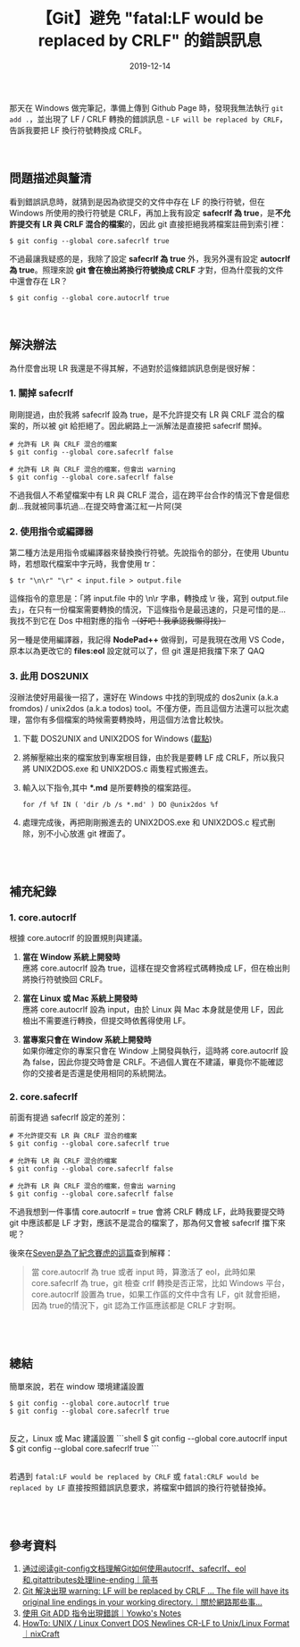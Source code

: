 ﻿---
title: 【Git】避免 "fatal:LF would be replaced by CRLF" 的錯誤訊息
date: 2019-12-14
is_modified: false
categories:
- 版本管控
tags:
- Git
- Windows/DOS
--- 

那天在 Windows 做完筆記，準備上傳到 Github Page 時，發現我無法執行 `git add .`，並出現了 LF / CRLF 轉換的錯誤訊息 - `LF will be replaced by CRLF`，告訴我要把 LF 換行符號轉換成 CRLF。

<!--more-->
<br> 

## 問題描述與釐清
看到錯誤訊息時，就猜到是因為欲提交的文件中存在 LF 的換行符號，但在 Windows 所使用的換行符號是 CRLF，再加上我有設定 **safecrlf 為 true**，是**不允許提交有 LR 與 CRLF 混合的檔案**的，因此 git 直接拒絕我將檔案註冊到索引裡：
```shell
$ git config --global core.safecrlf true
```

不過最讓我疑惑的是，我除了設定 **safecrlf 為 true** 外，我另外還有設定 **autocrlf 為 true**。照理來說 **git 會在檢出將換行符號換成 CRLF** 才對，但為什麼我的文件中還會存在 LR？
```shell
$ git config --global core.autocrlf true
```


<br>

## 解決辦法
為什麼會出現 LR 我還是不得其解，不過對於這條錯誤訊息倒是很好解：

### 1. 關掉 safecrlf
剛剛提過，由於我將 safecrlf 設為 true，是不允許提交有 LR 與 CRLF 混合的檔案的，所以被 git 給拒絕了。因此網路上一派解法是直接把 safecrlf 關掉。

```shell
# 允許有 LR 與 CRLF 混合的檔案
$ git config --global core.safecrlf false

# 允許有 LR 與 CRLF 混合的檔案，但會出 warning
$ git config --global core.safecrlf false
```

不過我個人不希望檔案中有 LR 與 CRLF 混合，這在跨平台合作的情況下會是個悲劇...我就被同事坑過...在提交時會滿江紅一片阿(哭 <br>


### 2. 使用指令或編譯器
第二種方法是用指令或編譯器來替換換行符號。先說指令的部分，在使用 Ubuntu 時，若想取代檔案中字元時，我會使用 tr：
```shell
$ tr "\n\r" "\r" < input.file > output.file
```
這條指令的意思是：「將 input.file 中的 \n\r 字串，轉換成 \r 後，寫到 output.file 去」，在只有一份檔案需要轉換的情況，下這條指令是最迅速的，只是可惜的是...我找不到它在 Dos 中相對應的指令 ~~（好吧！我承認我懶得找）~~ <br>

另一種是使用編譯器，我記得 **NodePad++** 做得到，可是我現在改用 VS Code，原本以為更改它的 **files:eol** 設定就可以了，但 git 還是把我擋下來了 QAQ<br>


### 3. 此用 DOS2UNIX
沒辦法使好用最後一招了，還好在 Windows 中找的到現成的 dos2unix (a.k.a fromdos) / unix2dos (a.k.a todos) tool。不僅方便，而且這個方法還可以批次處理，當你有多個檔案的時候需要轉換時，用這個方法會比較快。

1. 下載 DOS2UNIX and UNIX2DOS for Windows ([載點](http://www.bastet.com/uddu.zip))

2. 將解壓縮出來的檔案放到專案根目錄，由於我是要轉 LF 成 CRLF，所以我只將 UNIX2DOS.exe 和 UNIX2DOS.c 兩隻程式搬進去。

3. 輸入以下指令,其中 **\*.md** 是所要轉換的檔案路徑。
    ```shell
    for /f %f IN ( 'dir /b /s *.md' ) DO @unix2dos %f
    ```
    
4. 處理完成後，再把剛剛搬進去的 UNIX2DOS.exe 和 UNIX2DOS.c 程式刪除，別不小心放進 git 裡面了。


<br><br>

## 補充紀錄

### 1. core.autocrlf 
根據 core.autocrlf 的設置規則與建議。
1. **當在 Window 系統上開發時** <br> 應將 core.autocrlf 設為 true，這樣在提交會將程式碼轉換成 LF，但在檢出則將換行符號換回 CRLF。<br>

2. **當在 Linux 或 Mac 系統上開發時** <br> 應將 core.autocrlf 設為 input，由於 Linux 與 Mac 本身就是使用 LF，因此檢出不需要進行轉換，但提交時依舊得使用 LF。<br>
 
 
3. **當專案只會在 Window 系統上開發時** <br> 如果你確定你的專案只會在 Window 上開發與執行，這時將 core.autocrlf 設為 false，因此你提交時會是 CRLF。不過個人實在不建議，畢竟你不能確認你的交接者是否還是使用相同的系統開法。<br>


### 2. core.safecrlf 
前面有提過 safecrlf 設定的差別：
```shell
# 不允許提交有 LR 與 CRLF 混合的檔案
$ git config --global core.safecrlf true
 
# 允許有 LR 與 CRLF 混合的檔案
$ git config --global core.safecrlf false

# 允許有 LR 與 CRLF 混合的檔案，但會出 warning
$ git config --global core.safecrlf false
```

不過我想到一件事情 core.autocrlf = true 會將 CRLF 轉成 LF，此時我要提交時 git 中應該都是 LF 才對，應該不是混合的檔案了，那為何又會被 safecrlf 擋下來呢？

後來在[Seven是為了紀念賽虎的這篇](https://www.jianshu.com/p/2a46dfd3705a)查到解釋：
> 當 core.autocrlf 為 true 或者 input 時，算激活了 eol，此時如果 core.safecrlf 為 true，git 檢查 crlf 轉換是否正常，比如 Windows 平台，core.autocrlf 設置為 true，如果工作區的文件中含有 LF，git 就會拒絕，因為 true的情況下，git 認為工作區應該都是 CRLF 才對啊。

<br><br>

## 總結
簡單來說，若在 window 環境建議設置
```shell
$ git config --global core.autocrlf true
$ git config --global core.safecrlf true
```
<br>
反之，Linux 或 Mac 建議設置
```shell
$ git config --global core.autocrlf input
$ git config --global core.safecrlf true
```

<br> 若遇到 `fatal:LF would be replaced by CRLF` 或 `fatal:CRLF would be replaced by LF` 直接按照錯誤訊息要求，將檔案中錯誤的換行符號替換掉。


<br><br>

## 參考資料 
1. [通过阅读git-config文档理解Git如何使用autocrlf、safecrlf、eol和.gitattributes处理line-ending｜简书](https://www.jianshu.com/p/2a46dfd3705a)
2. [Git 解決出現 warning: LF will be replaced by CRLF ... The file will have its original line endings in your working directory.｜關於網路那些事...](https://adon988.logdown.com/posts/7642074-git-resolves-to-appear-warninglfll-be-replaced-by-crlf-the-file-would-have-its-original-line-endings-in-your-working-directory) 
3. [使用 Git ADD 指令出現錯誤｜Yowko's Notes](https://blog.yowko.com/git-lf-replace-crlf-error/)
4. [HowTo: UNIX / Linux Convert DOS Newlines CR-LF to Unix/Linux Format｜nixCraft](https://www.cyberciti.biz/faq/howto-unix-linux-convert-dos-newlines-cr-lf-unix-text-format/)